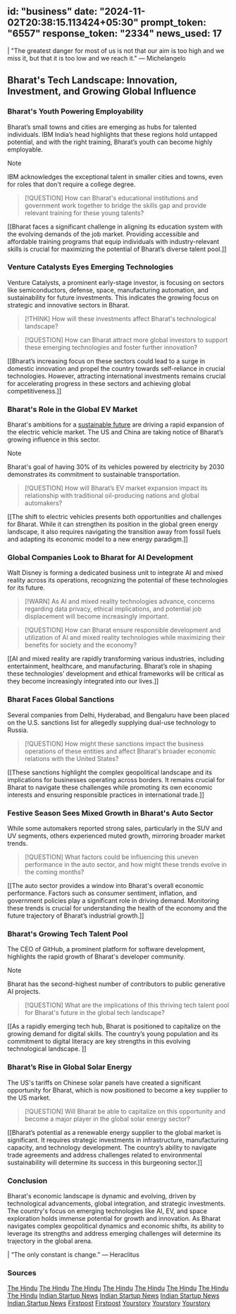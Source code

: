 
id: "business"
date: "2024-11-02T20:38:15.113424+05:30"
prompt_token: "6557"
response_token: "2334"
news_used: 17
------
| "The greatest danger for most of us is not that our aim is too high and we miss it, but that it is too low and we reach it." —  Michelangelo

## Bharat's Tech Landscape: Innovation, Investment, and Growing Global Influence

### Bharat's Youth Powering Employability

Bharat’s small towns and cities are emerging as hubs for talented individuals. IBM India’s head highlights that these regions hold untapped potential, and with the right training, Bharat’s youth can become highly employable.

> [!NOTE]
> IBM acknowledges the exceptional talent in smaller cities and towns, even for roles that don't require a college degree.

> [!QUESTION]
> How can Bharat's educational institutions and government work together to bridge the skills gap and provide relevant training for these young talents?

[[Bharat faces a significant challenge in aligning its education system with the evolving demands of the job market. Providing accessible and affordable training programs that equip individuals with industry-relevant skills is crucial for maximizing the potential of Bharat’s diverse talent pool.]]

### Venture Catalysts Eyes Emerging Technologies

Venture Catalysts, a prominent early-stage investor, is focusing on sectors like semiconductors, defense, space, manufacturing automation, and sustainability for future investments. This indicates the growing focus on strategic and innovative sectors in Bharat.

> [!THINK] 
> How will these investments affect Bharat's technological landscape?

> [!QUESTION] 
> How can Bharat attract more global investors to support these emerging technologies and foster further innovation?

[[Bharat’s increasing focus on these sectors could lead to a surge in domestic innovation and propel the country towards self-reliance in crucial technologies. However, attracting international investments remains crucial for accelerating progress in these sectors and achieving global competitiveness.]]

### Bharat's Role in the Global EV Market

Bharat's ambitions for a [sustainable future](https://www.thehindu.com/business/right-training-will-make-youth-in-indias-small-towns-more-employable-ibm-india-head/article68702493.ece)  are driving a rapid expansion of the electric vehicle market. The US and China are taking notice of Bharat’s growing influence in this sector.

> [!NOTE]
> Bharat's goal of having 30% of its vehicles powered by electricity by 2030 demonstrates its commitment to sustainable transportation.

> [!QUESTION]
> How will Bharat’s EV market expansion impact its relationship with traditional oil-producing nations and global automakers?

[[The shift to electric vehicles presents both opportunities and challenges for Bharat. While it can strengthen its position in the global green energy landscape, it also requires navigating the transition away from fossil fuels and adapting its economic model to a new energy paradigm.]]

### Global Companies Look to Bharat for AI Development

Walt Disney is forming a dedicated business unit to integrate AI and mixed reality across its operations, recognizing the potential of these technologies for its future.

> [!WARN] 
> As AI and mixed reality technologies advance, concerns regarding data privacy, ethical implications, and potential job displacement will become increasingly important.

> [!QUESTION] 
> How can Bharat ensure responsible development and utilization of AI and mixed reality technologies while maximizing their benefits for society and the economy?

[[AI and mixed reality are rapidly transforming various industries, including entertainment, healthcare, and manufacturing. Bharat’s role in shaping these technologies’ development and ethical frameworks will be critical as they become increasingly integrated into our lives.]]

###  Bharat Faces Global Sanctions

Several companies from Delhi, Hyderabad, and Bengaluru have been placed on the U.S. sanctions list for allegedly supplying dual-use technology to Russia. 

> [!QUESTION]
> How might these sanctions impact the business operations of these entities and affect Bharat's broader economic relations with the United States?

[[These sanctions highlight the complex geopolitical landscape and its implications for businesses operating across borders. It remains crucial for Bharat to navigate these challenges while promoting its own economic interests and ensuring responsible practices in international trade.]]

###  Festive Season Sees Mixed Growth in Bharat's Auto Sector

While some automakers reported strong sales, particularly in the SUV and UV segments, others experienced muted growth, mirroring broader market trends.

> [!QUESTION]
> What factors could be influencing this uneven performance in the auto sector, and how might these trends evolve in the coming months?

[[The auto sector provides a window into Bharat's overall economic performance. Factors such as consumer sentiment, inflation, and government policies play a significant role in driving demand. Monitoring these trends is crucial for understanding the health of the economy and the future trajectory of Bharat’s industrial growth.]]

###  Bharat's Growing Tech Talent Pool

The CEO of GitHub, a prominent platform for software development, highlights the rapid growth of Bharat's developer community. 

> [!NOTE]
>  Bharat has the second-highest number of contributors to public generative AI projects. 

> [!QUESTION]
> What are the implications of this thriving tech talent pool for Bharat's future in the global tech landscape?

[[As a rapidly emerging tech hub, Bharat is positioned to capitalize on the growing demand for digital skills. The country’s young population and its commitment to digital literacy are key strengths in this evolving technological landscape. ]]

### Bharat’s Rise in Global Solar Energy

The US's tariffs on Chinese solar panels have created a significant opportunity for Bharat, which is now positioned to become a key supplier to the US market.

> [!QUESTION]
> Will Bharat be able to capitalize on this opportunity and become a major player in the global solar energy sector?

[[Bharat’s potential as a renewable energy supplier to the global market is significant. It requires strategic investments in infrastructure, manufacturing capacity, and technology development.  The country’s ability to navigate trade agreements and address challenges related to environmental sustainability will determine its success in this burgeoning sector.]]

###  Conclusion

Bharat's economic landscape is dynamic and evolving, driven by technological advancements, global integration, and strategic investments.  The country's focus on emerging technologies like AI, EV, and space exploration holds immense potential for growth and innovation. As Bharat navigates complex geopolitical dynamics and economic shifts, its ability to leverage its strengths and address emerging challenges will determine its trajectory in the global arena.

|  “The only constant is change.” — Heraclitus

### Sources

[The Hindu](https://www.thehindu.com/business/right-training-will-make-youth-in-indias-small-towns-more-employable-ibm-india-head/article68702493.ece)
[The Hindu](https://www.thehindu.com/business/early-stage-investor-venture-catalysts-looks-at-investing-in-chip-space-tech-ai-start-ups/article68820170.ece)
[The Hindu](https://www.thehindu.com/sci-tech/technology/walt-disney-forms-business-unit-to-coordinate-use-of-ai-augmented-reality/article68821896.ece)
[The Hindu](https://www.thehindu.com/sci-tech/technology/us-regulators-reject-amended-interconnect-agreement-for-amazon-data-centre/article68821893.ece)
[The Hindu](https://www.thehindu.com/sci-tech/technology/apple-accused-by-nlrb-of-deterring-employees-from-discussing-pay-equity/article68821894.ece)
[The Hindu](https://www.thehindu.com/business/an-ancestral-village-and-its-bond-with-a-prodigal-son/article68820423.ece)
[The Hindu](https://www.thehindu.com/news/national/companies-from-delhi-hyderabad-bengaluru-lead-list-of-indian-entities-facing-us-sanctions/article68820532.ece)
[The Hindu](https://www.thehindu.com/business/despite-festive-season-large-auto-firms-see-muted-growth-suv-uvs-log-sharp-sales-growth-in-oct/article68820131.ece)
[Indian Startup News](https://indianstartupnews.com/funding/kiranapro-raises-pre-seed-funding-to-revolutionise-quick-commerce-for-kirana-stores-and-supermarkets-7380223)
[Indian Startup News](https://indianstartupnews.com/news/facebook-indias-profit-jumps-43-percent-to-rs-505-crore-in-fy24-revenue-stands-at-rs-3035-crore-7379988)
[Indian Startup News](https://indianstartupnews.com/news/google-india-reports-rs-5518-crore-revenue-in-fy24-profit-jumps-to-rs-1425-crore-7380000)
[Indian Startup News](https://indianstartupnews.com/news/indias-rise-as-a-global-tech-titan-is-unstoppable-says-github-ceo-pm-modi-replies-7375030)
[Firstpost](https://www.firstpost.com/world/how-us-tariffs-on-chinese-solar-panels-made-these-indians-one-of-worlds-richest-13831336.html)
[Firstpost](https://www.firstpost.com/business/diwali-muhurat-trading-sensex-rises-448-points-nifty-up-150-points-as-samvat-2081-begins-13831233.html)
[Yourstory](https://yourstory.com/2024/11/google-india-pat-rises--to-rs-1425-cr-in-fy24)
[Yourstory](https://yourstory.com/2024/11/india-forex-reserves-drop-rbi-data)
[Yourstory](https://yourstory.com/2024/11/walmart-india-slashes-losses-by-68-to-rs-154-crore-in-fy24)

